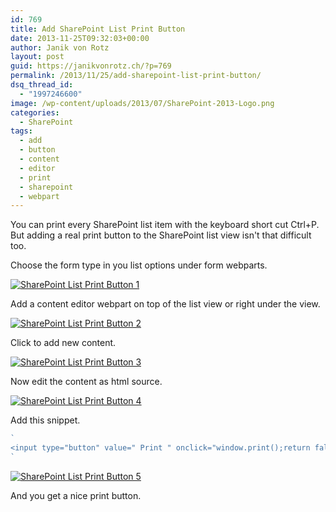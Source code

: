 ```yaml
---
id: 769
title: Add SharePoint List Print Button
date: 2013-11-25T09:32:03+00:00
author: Janik von Rotz
layout: post
guid: https://janikvonrotz.ch/?p=769
permalink: /2013/11/25/add-sharepoint-list-print-button/
dsq_thread_id:
  - "1997246600"
image: /wp-content/uploads/2013/07/SharePoint-2013-Logo.png
categories:
  - SharePoint
tags:
  - add
  - button
  - content
  - editor
  - print
  - sharepoint
  - webpart
---
```

You can print every SharePoint list item with the keyboard short cut Ctrl+P. But adding a real print button to the SharePoint list view isn't that difficult too.

Choose the form type in you list options under form webparts.

<a href="https://janikvonrotz.ch/wp-content/uploads/2013/11/SharePoint-List-Print-Button-1.png">![SharePoint List Print Button 1](https://janikvonrotz.ch/wp-content/uploads/2013/11/SharePoint-List-Print-Button-1.png)</a>

<!--more-->

Add a content editor webpart on top of the list view or right under the view.

<a href="https://janikvonrotz.ch/wp-content/uploads/2013/11/SharePoint-List-Print-Button-2.png">![SharePoint List Print Button 2](https://janikvonrotz.ch/wp-content/uploads/2013/11/SharePoint-List-Print-Button-2.png)</a>

Click to add new content.

<a href="https://janikvonrotz.ch/wp-content/uploads/2013/11/SharePoint-List-Print-Button-3.png">![SharePoint List Print Button 3](https://janikvonrotz.ch/wp-content/uploads/2013/11/SharePoint-List-Print-Button-3.png)</a>

Now edit the content as html source.

<a href="https://janikvonrotz.ch/wp-content/uploads/2013/11/SharePoint-List-Print-Button-4.png">![SharePoint List Print Button 4](https://janikvonrotz.ch/wp-content/uploads/2013/11/SharePoint-List-Print-Button-4.png)</a>

Add this snippet.

```js
`
<input type="button" value=" Print " onclick="window.print();return false;" />
`
```

<a href="https://janikvonrotz.ch/wp-content/uploads/2013/11/SharePoint-List-Print-Button-5.png">![SharePoint List Print Button 5](https://janikvonrotz.ch/wp-content/uploads/2013/11/SharePoint-List-Print-Button-5.png)</a>

And you get a nice print button.